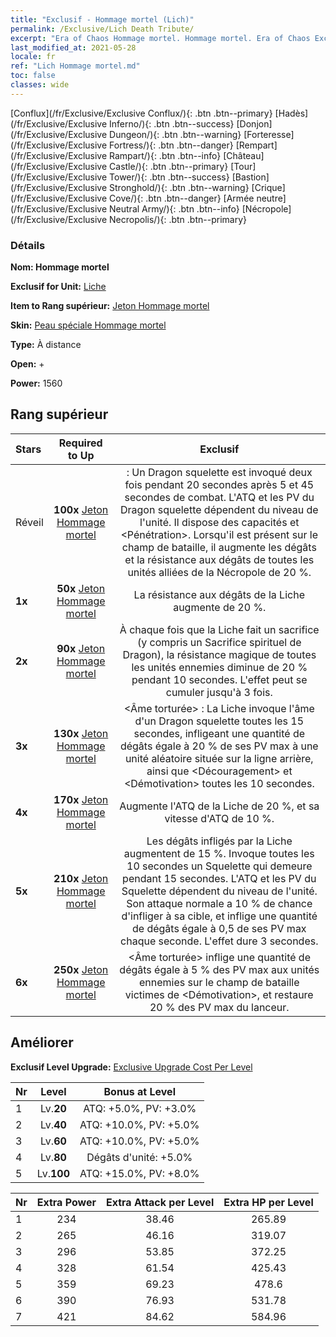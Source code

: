 ```yaml
---
title: "Exclusif - Hommage mortel (Lich)"
permalink: /Exclusive/Lich Death Tribute/
excerpt: "Era of Chaos Hommage mortel. Hommage mortel. Era of Chaos Exclusif Hommage mortel. Liche Exclusif."
last_modified_at: 2021-05-28
locale: fr
ref: "Lich Hommage mortel.md"
toc: false
classes: wide
---
```

 [Conflux](/fr/Exclusive/Exclusive Conflux/){: .btn .btn--primary} [Hadès](/fr/Exclusive/Exclusive Inferno/){: .btn .btn--success} [Donjon](/fr/Exclusive/Exclusive Dungeon/){: .btn .btn--warning} [Forteresse](/fr/Exclusive/Exclusive Fortress/){: .btn .btn--danger} [Rempart](/fr/Exclusive/Exclusive Rampart/){: .btn .btn--info} [Château](/fr/Exclusive/Exclusive Castle/){: .btn .btn--primary} [Tour](/fr/Exclusive/Exclusive Tower/){: .btn .btn--success} [Bastion](/fr/Exclusive/Exclusive Stronghold/){: .btn .btn--warning} [Crique](/fr/Exclusive/Exclusive Cove/){: .btn .btn--danger} [Armée neutre](/fr/Exclusive/Exclusive Neutral Army/){: .btn .btn--info} [Nécropole](/fr/Exclusive/Exclusive Necropolis/){: .btn .btn--primary} 

### Détails
 **Nom: Hommage mortel** 

 **Exclusif for Unit:** [Liche](/fr/units/Lich/) 

 **Item to Rang supérieur:** [Jeton Hommage mortel](/ItemsFR/con_978/)

 **Skin:** [Peau spéciale Hommage mortel](/ItemsFR/con_646/)

 **Type:** À distance

 **Open:** +

 **Power:** 1560

## Rang supérieur

  |     Stars    |  Required to Up | Exclusif |
  |:-------------|:---------------:|:---------------:|
  |  Réveil  | **100x** [Jeton Hommage mortel](/ItemsFR/con_978/) | <Sacrifice spirituel de Dragon> : Un Dragon squelette est invoqué deux fois pendant 20 secondes après 5 et 45 secondes de combat. L'ATQ et les PV du Dragon squelette dépendent du niveau de l'unité. Il dispose des capacités <Effroi> et <Pénétration>. Lorsqu'il est présent sur le champ de bataille, il augmente les dégâts et la résistance aux dégâts de toutes les unités alliées de la Nécropole de 20 %. |
  | **1x** <i class="fas fa-star"/> | **50x** [Jeton Hommage mortel](/ItemsFR/con_978/) | La résistance aux dégâts de la Liche augmente de 20 %. |
  | **2x** <i class="fas fa-star"/> | **90x** [Jeton Hommage mortel](/ItemsFR/con_978/) | À chaque fois que la Liche fait un sacrifice (y compris un Sacrifice spirituel de Dragon), la résistance magique de toutes les unités ennemies diminue de 20 % pendant 10 secondes. L'effet peut se cumuler jusqu'à 3 fois. |
  | **3x** <i class="fas fa-star"/> | **130x** [Jeton Hommage mortel](/ItemsFR/con_978/) | <Âme torturée> : La Liche invoque l'âme d'un Dragon squelette toutes les 15 secondes, infligeant une quantité de dégâts égale à 20 % de ses PV max à une unité aléatoire située sur la ligne arrière, ainsi que <Découragement> et <Démotivation> toutes les 10 secondes. |
  | **4x** <i class="fas fa-star"/> | **170x** [Jeton Hommage mortel](/ItemsFR/con_978/) | Augmente l'ATQ de la Liche de 20 %, et sa vitesse d'ATQ de 10 %. |
  | **5x** <i class="fas fa-star"/> | **210x** [Jeton Hommage mortel](/ItemsFR/con_978/) | Les dégâts infligés par la Liche augmentent de 15 %. Invoque toutes les 10 secondes un Squelette qui demeure pendant 15 secondes. L'ATQ et les PV du Squelette dépendent du niveau de l'unité. Son attaque normale a 10 % de chance d'infliger <Saignement> à sa cible, et inflige une quantité de dégâts égale à 0,5 de ses PV max chaque seconde. L'effet dure 3 secondes. |
  | **6x** <i class="fas fa-star"/> | **250x** [Jeton Hommage mortel](/ItemsFR/con_978/) | <Âme torturée> inflige une quantité de dégâts égale à 5 % des PV max aux unités ennemies sur le champ de bataille victimes de <Démotivation>, et restaure 20 % des PV max du lanceur. |


## Améliorer
 **Exclusif Level Upgrade:** [Exclusive Upgrade Cost Per Level](/Exclusive/ExclusiveUpgradeCostPerLevel/)

  |  Nr  |   Level  | Bonus at Level |
  |:-----|:--------:|:--------------:|
  | 1 | Lv.**20** | ATQ: +5.0%, PV: +3.0% |
  | 2 | Lv.**40** | ATQ: +10.0%, PV: +5.0% |
  | 3 | Lv.**60** | ATQ: +10.0%, PV: +5.0% |
  | 4 | Lv.**80** | Dégâts d'unité: +5.0% |
  | 5 | Lv.**100** | ATQ: +15.0%, PV: +8.0% |


  |  Nr  |  Extra Power | Extra Attack per Level | Extra HP per Level |
  |:-----|:--------:|:--------:|:--------:|
  | 1 | 234 | 38.46 | 265.89 |
  | 2 | 265 | 46.16 | 319.07 |
  | 3 | 296 | 53.85 | 372.25 |
  | 4 | 328 | 61.54 | 425.43 |
  | 5 | 359 | 69.23 | 478.6 |
  | 6 | 390 | 76.93 | 531.78 |
  | 7 | 421 | 84.62 | 584.96 |


